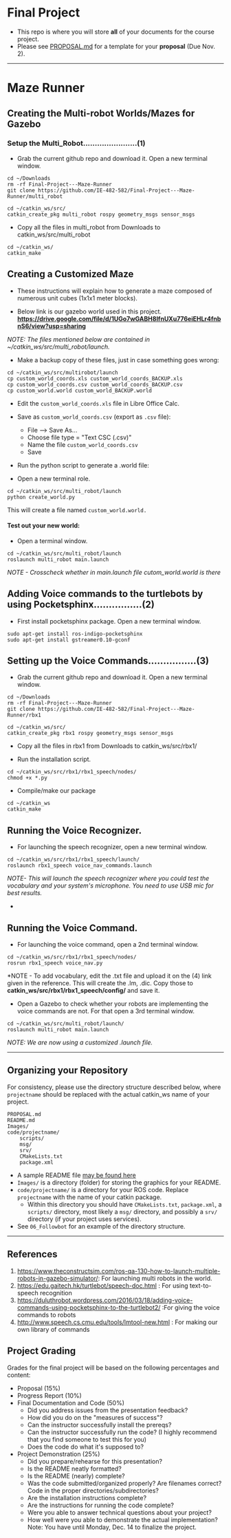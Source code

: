 
# Final Project

- This repo is where you will store **all** of your documents for the course project.
- Please see [PROPOSAL.md](PROPOSAL.md) for a template for your **proposal** (Due Nov. 2).

---
# Maze Runner
## Creating the Multi-robot Worlds/Mazes for Gazebo
### Setup the Multi_Robot.......................(1)

- Grab the current github repo and download it. Open a new terminal window.

```
cd ~/Downloads
rm -rf Final-Project---Maze-Runner
git clone https://github.com/IE-482-582/Final-Project---Maze-Runner/multi_robot
```

```
cd ~/catkin_ws/src/
catkin_create_pkg multi_robot rospy geometry_msgs sensor_msgs
```

- Copy all the files in multi_robot from Downloads to catkin_ws/src/multi_robot

```
cd ~/catkin_ws/
catkin_make
```

## Creating a Customized Maze
- These instructions will explain how to generate a maze composed of numerous unit cubes (1x1x1 meter blocks).

- Below link is our gazebo world used in this project.
**https://drive.google.com/file/d/1UGo7wGABH8IfnUXu776eiEHLr4fnbnS6/view?usp=sharing**

*NOTE: The files mentioned below are contained in ~/catkin_ws/src/multi_robot/launch.*

-  Make a backup copy of these files, just in case something goes wrong:
```
cd ~/catkin_ws/src/multirobot/launch
cp custom_world_coords.xls custom_world_coords_BACKUP.xls
cp custom_world_coords.csv custom_world_coords_BACKUP.csv
cp custom_world.world custom_world_BACKUP.world
```

-  Edit the ``` custom_world_coords.xls ``` file in Libre Office Calc.

-  Save as ``` custom_world_coords.csv ``` (export as ```.csv``` file):

	- File --> Save As...
  	- Choose file type = "Text CSC (.csv)"
	- Name the file ```custom_world_coords.csv```
	- Save
	
-  Run the python script to generate a .world file:
- Open a new terminal role.
```
cd ~/catkin_ws/src/multi_robot/launch
python create_world.py
```
This will create a file named ```custom_world.world.```

#### Test out your new world:
- Open a terminal window.

```
cd ~/catkin_ws/src/multi_robot/launch
roslaunch multi_robot main.launch
```
*NOTE - Crosscheck whether in main.launch file cutom_world.world is there*
## Adding Voice commands to the turtlebots by using Pocketsphinx................(2)

- First install pocketsphinx package. Open a new terminal window.
```
sudo apt-get install ros-indigo-pocketsphinx
sudo apt-get install gstreamer0.10-gconf
```
## Setting up the Voice Commands................(3)

- Grab the current github repo and download it. Open a new terminal window.

```
cd ~/Downloads
rm -rf Final-Project---Maze-Runner
git clone https://github.com/IE-482-582/Final-Project---Maze-Runner/rbx1
```

```
cd ~/catkin_ws/src/
catkin_create_pkg rbx1 rospy geometry_msgs sensor_msgs
```

- Copy all the files in rbx1 from Downloads to catkin_ws/src/rbx1/

- Run the installation script. 
```
cd ~/catkin_ws/src/rbx1/rbx1_speech/nodes/
chmod +x *.py
```
- Compile/make our package
```
cd ~/catkin_ws
catkin_make
```
## Running the Voice Recognizer.

- For launching the speech recognizer, open a new terminal window.

```
cd ~/catkin_ws/src/rbx1/rbx1_speech/launch/
roslaunch rbx1_speech voice_nav_commands.launch
```
*NOTE- This will launch the speech recognizer where you could test the vocabulary and your system's microphone. You need to use USB mic for best results.*

-

## Running the Voice Command.

- For launching the voice command, open a 2nd terminal window.

```
cd ~/catkin_ws/src/rbx1/rbx1_speech/nodes/
rosrun rbx1_speech voice_nav.py
```
*NOTE -  To add vocabulary, edit the .txt file and upload it on the (4) link given in the reference. This will create the .lm, .dic. Copy those to **catkin_ws/src/rbx1/rbx1_speech/config/** and save it.

- Open a Gazebo to check whether your robots are implementing the voice commands are not. For that open a 3rd terminal window.

```
cd ~/catkin_ws/src/multi_robot/launch/
roslaunch multi_robot main.launch
```
*NOTE: We are now using a customized .launch file.*

---

## Organizing your Repository
For consistency, please use the directory structure described below, where `projectname` should be replaced with the actual catkin_ws name of your project.
	
```
PROPOSAL.md
README.md
Images/	
code/projectname/	
	scripts/
	msg/
	srv/
	CMakeLists.txt
	package.xml
```		

- A sample README file [may be found here](README_template.md)
- `Images/` is a directory (folder) for storing the graphics for your README.
- `code/projectname/` is a directory for your ROS code.  Replace `projectname` with the name of your catkin package.
	- Within this directory you should have `CMakeLists.txt`, `package.xml`, a `scripts/` directory, most likely a `msg/` directory, and possibly a `srv/` directory (if your project uses services).  
- See `06_Followbot` for an example of the directory structure.


---
## References
1. https://www.theconstructsim.com/ros-qa-130-how-to-launch-multiple-robots-in-gazebo-simulator/: For launching multi robots in the world.
2. https://edu.gaitech.hk/turtlebot/speech-doc.html : For using text-to-speech recognition
3. https://duluthrobot.wordpress.com/2016/03/18/adding-voice-commands-using-pocketsphinx-to-the-turtlebot2/ :For giving the voice commands to robots
4. http://www.speech.cs.cmu.edu/tools/lmtool-new.html : For making our own library of commands


## Project Grading

Grades for the final project will be based on the following percentages and content:

- Proposal (15%)
- Progress Report (10%)
- Final Documentation and Code (50%)
	- Did you address issues from the presentation feedback?
	- How did you do on the "measures of success"?
	- Can the instructor successfully install the prereqs?
	- Can the instructor successfully run the code?  (I highly recommend that you find someone to test this for you)
	- Does the code do what it's supposed to?
- Project Demonstration (25%)
	- Did you prepare/rehearse for this presentation?
	- Is the README neatly formatted?
	- Is the README (nearly) complete?
	- Was the code submitted/organized properly?  Are filenames correct?  Code in the proper directories/subdirectories?
	- Are the installation instructions complete?
	- Are the instructions for running the code complete?
	- Were you able to answer technical questions about your project?
	- How well were you able to demonstrate the actual implementation?  Note: You have until Monday, Dec. 14 to finalize the project.
